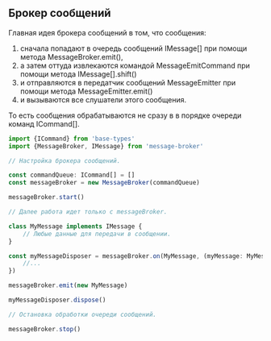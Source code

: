 Брокер сообщений
----------------

Главная идея брокера сообщений в том, что сообщения:
1) сначала попадают в очередь сообщений IMessage[] при помощи метода MessageBroker.emit(), 
2) а затем оттуда извлекаются командой MessageEmitCommand при помощи метода IMessage[].shift()
3) и отправляются в передатчик сообщений MessageEmitter при помощи метода MessageEmitter.emit()
4) и вызываются все слушатели этого сообщения.

То есть сообщения обрабатываются не сразу в в порядке очереди команд ICommand[].

```typescript
import {ICommand} from 'base-types'
import {MessageBroker, IMessage} from 'message-broker'

// Настройка брокера сообщений.

const commandQueue: ICommand[] = []
const messageBroker = new MessageBroker(commandQueue)

messageBroker.start()

// Далее работа идет только с messageBroker.

class MyMessage implements IMessage {
	// Любые данные для передачи в сообщении.
}

const myMessageDisposer = messageBroker.on(MyMessage, (myMessage: MyMessage) => {
	//...
})

messageBroker.emit(new MyMessage)

myMessageDisposer.dispose()

// Остановка обработки очереди сообщений.

messageBroker.stop()
```